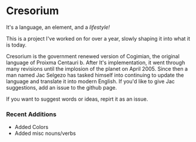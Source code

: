 # Cresorium
It's a language, an element, and a *lifestyle!*

This is a project I've worked on for over a year, slowly shaping it into what it is today.

Cresorium is the government renewed version of Cogimian, the original language of Proixma Centauri b.
After It's implementation, it went through many revisions until the implosion of the planet on April 2005.
Since then a man named Jac Selgezo has tasked himself into continuing to update the language and translate
it into modern English. If you'd like to give Jac suggestions, add an issue to the github page.

If you want to suggest words or ideas, repirt it as an issue.

### Recent Additions

- Added Colors
- Added misc nouns/verbs
